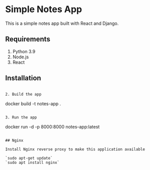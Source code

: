 # Simple Notes App
This is a simple notes app built with React and Django.

## Requirements
1. Python 3.9  
2. Node.js 
3. React       
 
## Installation
```

2. Build the app
``` 
docker build -t notes-app .
```

3. Run the app
```
docker run -d -p 8000:8000 notes-app:latest
```

## Nginx

Install Nginx reverse proxy to make this application available

`sudo apt-get update`
`sudo apt install nginx`
